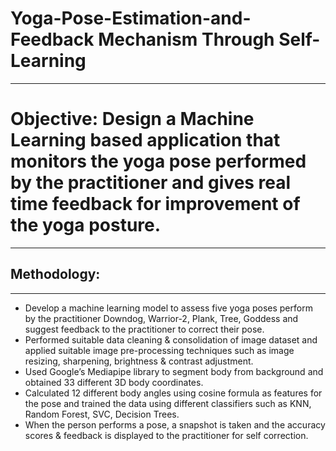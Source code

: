 # Yoga-Pose-Estimation-and-Feedback Mechanism Through Self-Learning
---
# Objective: Design a Machine Learning based application that monitors the yoga pose performed by the practitioner and gives real time feedback for improvement of  the yoga posture.
---
## Methodology:
---
* Develop a machine learning model to assess five yoga poses perform by the practitioner Downdog,
Warrior-2, Plank, Tree, Goddess and suggest feedback to the practitioner to correct their pose.
* Performed suitable data cleaning & consolidation of image dataset and applied suitable image
pre-processing techniques such as image resizing, sharpening, brightness & contrast adjustment. 
* Used Google’s Mediapipe library to segment body from background and obtained 33 different 3D
body coordinates. 
* Calculated 12 different body angles using cosine formula as features for the pose and trained the
data using different classifiers such as KNN, Random Forest, SVC, Decision Trees. 
* When the person performs a pose, a snapshot is taken and the accuracy scores & feedback is displayed to
the practitioner for self correction.


